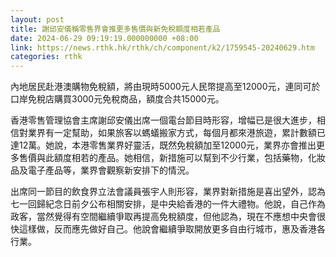 ```yaml
---
layout: post
title: 謝邱安儀稱零售界會推更多售價與新免稅額度相若產品
date: 2024-06-29 09:19:19.000000000 +08:00
link: https://news.rthk.hk/rthk/ch/component/k2/1759545-20240629.htm
categories: rthk
---
```


內地居民赴港澳購物免稅額，將由現時5000元人民幣提高至12000元，連同可於口岸免稅店購買3000元免稅商品，額度合共15000元。

香港零售管理協會主席謝邱安儀出席一個電台節目時形容，增幅已是很大進步，相信對業界有一定幫助，如果旅客以螞蟻搬家方式，每個月都來港旅遊，累計數額已達12萬。她說，本港零售業界好靈活，既然免稅額加至12000元，業界亦會推出更多售價與此額度相若的產品。她相信，新措施可以幫到不少行業，包括藥物，化妝品及電子產品等，業界會觀察新安排下的情況。

出席同一節目的飲食界立法會議員張宇人則形容，業界對新措施是喜出望外，認為七一回歸紀念日前夕公布相關安排，是中央給香港的一件大禮物。他說，自己作為政客，當然覺得有空間繼續爭取再提高免稅額度，但他認為，現在不應想中央會很快這樣做，反而應先做好自己。他說會繼續爭取開放更多自由行城市，惠及香港各行業。
